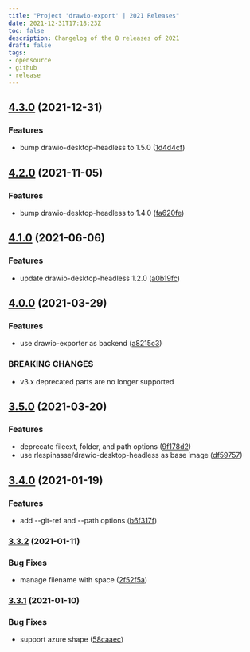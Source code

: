 ```yaml
---
title: "Project 'drawio-export' | 2021 Releases"
date: 2021-12-31T17:18:23Z
toc: false
description: Changelog of the 8 releases of 2021
draft: false
tags:
- opensource
- github
- release
---
```

## [4.3.0](https://github.com/rlespinasse/drawio-export/compare/4.2.0...4.3.0) (2021-12-31)


### Features

* bump drawio-desktop-headless to 1.5.0 ([1d4d4cf](https://github.com/rlespinasse/drawio-export/commit/1d4d4cf7dce99575b4fefc2b232f23829d32abea))



## [4.2.0](https://github.com/rlespinasse/drawio-export/compare/4.1.0...4.2.0) (2021-11-05)


### Features

* bump drawio-desktop-headless to 1.4.0 ([fa620fe](https://github.com/rlespinasse/drawio-export/commit/fa620feaceadf74ff9a0848d83beb63beeafd7e0))



## [4.1.0](http://github.com/rlespinasse/drawio-export/compare/4.0.0...4.1.0) (2021-06-06)


### Features

* update drawio-desktop-headless 1.2.0 ([a0b19fc](http://github.com/rlespinasse/drawio-export/commit/a0b19fce73304d90b563ca73608e9a8a3d1668d6))



## [4.0.0](http://github.com/rlespinasse/drawio-export/compare/3.5.0...4.0.0) (2021-03-29)


### Features

* use drawio-exporter as backend ([a8215c3](http://github.com/rlespinasse/drawio-export/commit/a8215c36bc9acfa21783c29426392e46362e7888))


### BREAKING CHANGES

* v3.x deprecated parts are no longer supported



## [3.5.0](http://github.com/rlespinasse/drawio-export/compare/3.4.0...3.5.0) (2021-03-20)


### Features

* deprecate fileext, folder, and path options ([9f178d2](http://github.com/rlespinasse/drawio-export/commit/9f178d2d0acf8bfbfe9db6faf8da682f7982a032))
* use rlespinasse/drawio-desktop-headless as base image ([df59757](http://github.com/rlespinasse/drawio-export/commit/df59757466ee8a051fd2a921fd644ffd2fdc8aad))



## [3.4.0](http://github.com/rlespinasse/drawio-export/compare/3.3.2...3.4.0) (2021-01-19)


### Features

* add --git-ref and --path options ([b6f317f](http://github.com/rlespinasse/drawio-export/commit/b6f317f1634df1d9d522572c53b270c08349ccc7))



### [3.3.2](http://github.com/rlespinasse/drawio-export/compare/3.3.1...3.3.2) (2021-01-11)


### Bug Fixes

* manage filename with space ([2f52f5a](http://github.com/rlespinasse/drawio-export/commit/2f52f5af8f277fbe7dd15666d00a7c3a5c652e68))



### [3.3.1](http://github.com/rlespinasse/drawio-export/compare/3.3.0...3.3.1) (2021-01-10)


### Bug Fixes

* support azure shape ([58caaec](http://github.com/rlespinasse/drawio-export/commit/58caaec4e8feddf7138559257109159e8bb74839))



